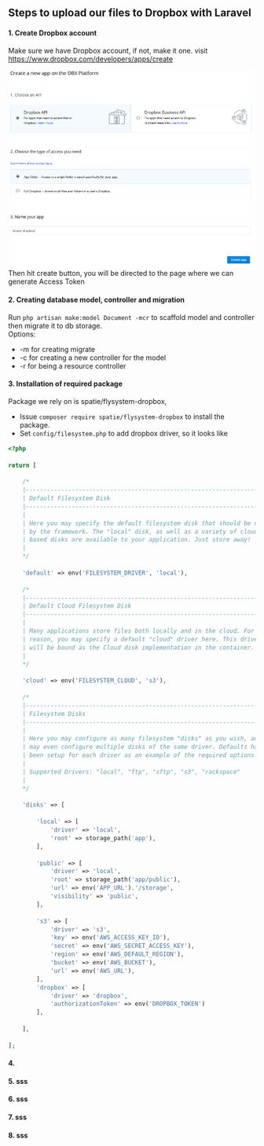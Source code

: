 ## Steps to upload our files to Dropbox with Laravel
#### 1. Create Dropbox account
Make sure we have Dropbox account, if not, make it one. visit https://www.dropbox.com/developers/apps/create <br/>

![Alt text](https://github.com/remote-software-dev/laravel-dropbox-sample/blob/master/public/image1.PNG)
![Alt text](https://github.com/remote-software-dev/laravel-dropbox-sample/blob/master/public/image2.PNG)
Then hit create button, you will be directed to the page where we can generate Access Token 
#### 2. Creating database model, controller and migration
Run `php artisan make:model Document -mcr` to scaffold model and controller then migrate it to db storage.<br/>
Options:<br/>
- -m for creating migrate
- -c for creating a new controller for the model
- -r for being a resource controller 

#### 3. Installation of required package
Package we rely on is spatie/flysystem-dropbox, 
- Issue `composer require spatie/flysystem-dropbox` to install the package.
- Set `config/filesystem.php` to add dropbox driver, so it looks like
````php
<?php

return [

    /*
    |--------------------------------------------------------------------------
    | Default Filesystem Disk
    |--------------------------------------------------------------------------
    |
    | Here you may specify the default filesystem disk that should be used
    | by the framework. The "local" disk, as well as a variety of cloud
    | based disks are available to your application. Just store away!
    |
    */

    'default' => env('FILESYSTEM_DRIVER', 'local'),

    /*
    |--------------------------------------------------------------------------
    | Default Cloud Filesystem Disk
    |--------------------------------------------------------------------------
    |
    | Many applications store files both locally and in the cloud. For this
    | reason, you may specify a default "cloud" driver here. This driver
    | will be bound as the Cloud disk implementation in the container.
    |
    */

    'cloud' => env('FILESYSTEM_CLOUD', 's3'),

    /*
    |--------------------------------------------------------------------------
    | Filesystem Disks
    |--------------------------------------------------------------------------
    |
    | Here you may configure as many filesystem "disks" as you wish, and you
    | may even configure multiple disks of the same driver. Defaults have
    | been setup for each driver as an example of the required options.
    |
    | Supported Drivers: "local", "ftp", "sftp", "s3", "rackspace"
    |
    */

    'disks' => [

        'local' => [
            'driver' => 'local',
            'root' => storage_path('app'),
        ],

        'public' => [
            'driver' => 'local',
            'root' => storage_path('app/public'),
            'url' => env('APP_URL').'/storage',
            'visibility' => 'public',
        ],

        's3' => [
            'driver' => 's3',
            'key' => env('AWS_ACCESS_KEY_ID'),
            'secret' => env('AWS_SECRET_ACCESS_KEY'),
            'region' => env('AWS_DEFAULT_REGION'),
            'bucket' => env('AWS_BUCKET'),
            'url' => env('AWS_URL'),
        ],
        'dropbox' => [
            'driver' => 'dropbox',
            'authorizationToken' => env('DROPBOX_TOKEN')
        ],

    ],

];

````

#### 4. 
#### 5. sss
#### 6. sss
#### 7. sss
#### 8. sss


